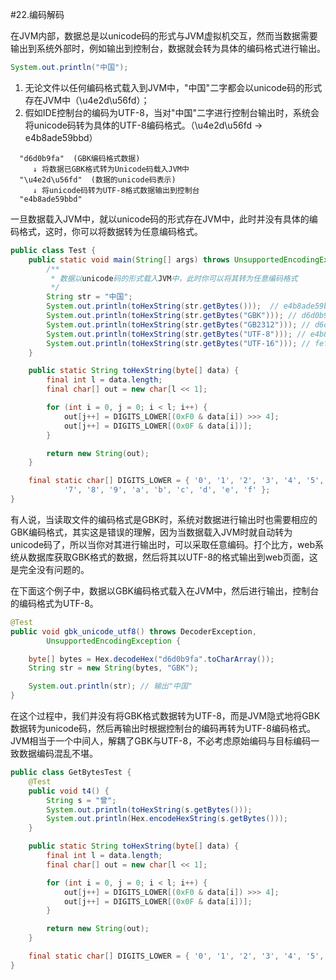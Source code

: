 #22.编码解码

在JVM内部，数据总是以unicode码的形式与JVM虚拟机交互，然而当数据需要输出到系统外部时，例如输出到控制台，数据就会转为具体的编码格式进行输出。

```Java
System.out.println("中国");
```
1. 无论文件以任何编码格式载入到JVM中，"中国"二字都会以unicode码的形式存在JVM中（\u4e2d\u56fd）；
2. 假如IDE控制台的编码为UTF-8，当对"中国"二字进行控制台输出时，系统会将unicode码转为具体的UTF-8编码格式。（\u4e2d\u56fd -> e4b8ade59bbd）

```
  "d6d0b9fa"  (GBK编码格式数据)
     ↓ 将数据已GBK格式转为Unicode码载入JVM中
  "\u4e2d\u56fd"  (数据的unicode码表示)
     ↓ 将unicode码转为UTF-8格式数据输出到控制台
  "e4b8ade59bbd"
``` 

一旦数据载入JVM中，就以unicode码的形式存在JVM中，此时并没有具体的编码格式，这时，你可以将数据转为任意编码格式。

```Java
public class Test {
	public static void main(String[] args) throws UnsupportedEncodingException {
	    /**
	     * 数据以unicode码的形式载入JVM中，此时你可以将其转为任意编码格式
	     */
		String str = "中国";
		System.out.println(toHexString(str.getBytes()));  // e4b8ade59bbd  系统默认UTF-8
		System.out.println(toHexString(str.getBytes("GBK"))); // d6d0b9fa GB2312
		System.out.println(toHexString(str.getBytes("GB2312"))); // d6d0b9fa GBK
		System.out.println(toHexString(str.getBytes("UTF-8"))); // e4b8ade59bbd UTF-8
		System.out.println(toHexString(str.getBytes("UTF-16"))); // feff4e2d56fd UTF-16
	}

	public static String toHexString(byte[] data) {
		final int l = data.length;
		final char[] out = new char[l << 1];

		for (int i = 0, j = 0; i < l; i++) {
			out[j++] = DIGITS_LOWER[(0xF0 & data[i]) >>> 4];
			out[j++] = DIGITS_LOWER[(0x0F & data[i])];
		}

		return new String(out);
	}

	final static char[] DIGITS_LOWER = { '0', '1', '2', '3', '4', '5', '6',
			'7', '8', '9', 'a', 'b', 'c', 'd', 'e', 'f' };
}
```
有人说，当读取文件的编码格式是GBK时，系统对数据进行输出时也需要相应的GBK编码格式，其实这是错误的理解，因为当数据载入JVM时就自动转为unicode码了，所以当你对其进行输出时，可以采取任意编码。打个比方，web系统从数据库获取GBK格式的数据，然后将其以UTF-8的格式输出到web页面，这是完全没有问题的。

在下面这个例子中，数据以GBK编码格式载入在JVM中，然后进行输出，控制台的编码格式为UTF-8。

```Java
@Test
public void gbk_unicode_utf8() throws DecoderException,
		UnsupportedEncodingException {

	byte[] bytes = Hex.decodeHex("d6d0b9fa".toCharArray());
	String str = new String(bytes, "GBK");

	System.out.println(str); // 输出"中国"
}
```

在这个过程中，我们并没有将GBK格式数据转为UTF-8，而是JVM隐式地将GBK数据转为unicode码，然后再输出时根据控制台的编码再转为UTF-8编码格式。JVM相当于一个中间人，解耦了GBK与UTF-8，不必考虑原始编码与目标编码一致数据编码混乱不堪。

```java
public class GetBytesTest {
	@Test
	public void t4() {
		String s = "曾";
		System.out.println(toHexString(s.getBytes()));
		System.out.println(Hex.encodeHexString(s.getBytes()));
	}

	public static String toHexString(byte[] data) {
		final int l = data.length;
		final char[] out = new char[l << 1];

		for (int i = 0, j = 0; i < l; i++) {
			out[j++] = DIGITS_LOWER[(0xF0 & data[i]) >>> 4];
			out[j++] = DIGITS_LOWER[(0x0F & data[i])];
		}

		return new String(out);
	}

	final static char[] DIGITS_LOWER = { '0', '1', '2', '3', '4', '5', '6', '7', '8', '9', 'a', 'b', 'c', 'd', 'e', 'f' };
}

```
